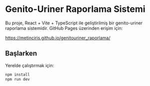 # Genito-Uriner Raporlama Sistemi

Bu proje, React + Vite + TypeScript ile geliştirilmiş bir genito-uriner raporlama sistemidir. GitHub Pages üzerinden erişim için:

https://metinciris.github.io/genitouriner_raporlama/

## Başlarken

Yerelde çalıştırmak için:
```bash
npm install
npm run dev
